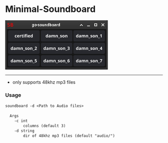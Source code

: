 # Minimal-Soundboard

![.git-assets/ss.jpg](.git-assets/ss.jpg)

---
* only supports 48khz mp3 files


### Usage
```shell
soundboard -d <Path to Audio files>

  Args
    -c int
        columns (default 3)
    -d string
        dir of 48khz mp3 files (default "audio/")
```

